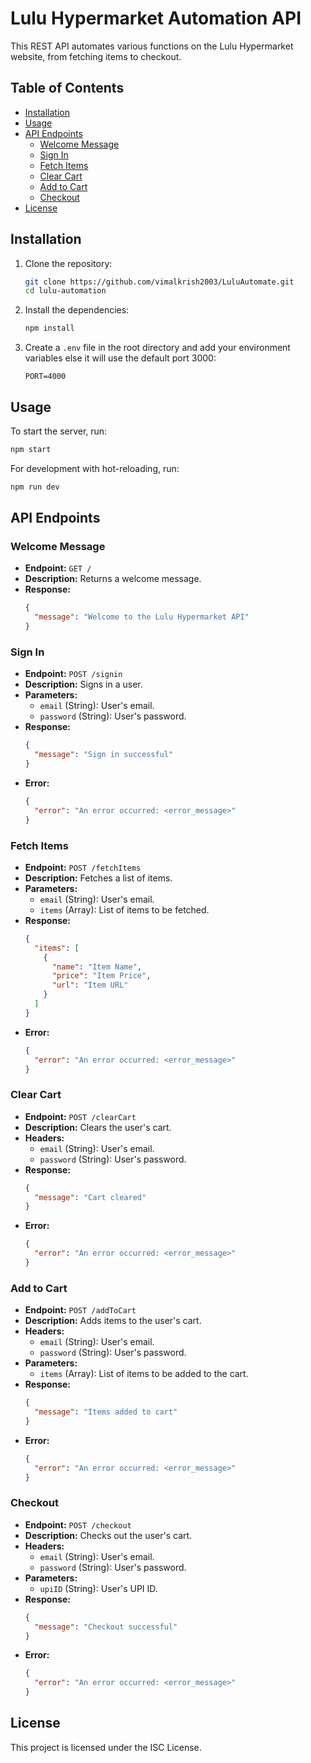 # Lulu Hypermarket Automation API

This REST API automates various functions on the Lulu Hypermarket website, from fetching items to checkout.

## Table of Contents

- [Installation](#installation)
- [Usage](#usage)
- [API Endpoints](#api-endpoints)
  - [Welcome Message](#welcome-message)
  - [Sign In](#sign-in)
  - [Fetch Items](#fetch-items)
  - [Clear Cart](#clear-cart)
  - [Add to Cart](#add-to-cart)
  - [Checkout](#checkout)
- [License](#license)

## Installation

1. Clone the repository:
    ```sh
    git clone https://github.com/vimalkrish2003/LuluAutomate.git
    cd lulu-automation
    ```

2. Install the dependencies:
    ```sh
    npm install
    ```

3. Create a `.env` file in the root directory and add your environment variables else it will use the default port 3000:
    ```env
    PORT=4000
    ```

## Usage

To start the server, run:
```sh
npm start
```

For development with hot-reloading, run:
```sh
npm run dev
```

## API Endpoints

### Welcome Message

- **Endpoint:** `GET /`
- **Description:** Returns a welcome message.
- **Response:**
  ```json
  {
    "message": "Welcome to the Lulu Hypermarket API"
  }
  ```

### Sign In

- **Endpoint:** `POST /signin`
- **Description:** Signs in a user.
- **Parameters:**
  - `email` (String): User's email.
  - `password` (String): User's password.
- **Response:**
  ```json
  {
    "message": "Sign in successful"
  }
  ```
- **Error:**
  ```json
  {
    "error": "An error occurred: <error_message>"
  }
  ```

### Fetch Items

- **Endpoint:** `POST /fetchItems`
- **Description:** Fetches a list of items.
- **Parameters:**
  - `email` (String): User's email.
  - `items` (Array): List of items to be fetched.
- **Response:**
  ```json
  {
    "items": [
      {
        "name": "Item Name",
        "price": "Item Price",
        "url": "Item URL"
      }
    ]
  }
  ```
- **Error:**
  ```json
  {
    "error": "An error occurred: <error_message>"
  }
  ```

### Clear Cart

- **Endpoint:** `POST /clearCart`
- **Description:** Clears the user's cart.
- **Headers:**
  - `email` (String): User's email.
  - `password` (String): User's password.
- **Response:**
  ```json
  {
    "message": "Cart cleared"
  }
  ```
- **Error:**
  ```json
  {
    "error": "An error occurred: <error_message>"
  }
  ```

### Add to Cart

- **Endpoint:** `POST /addToCart`
- **Description:** Adds items to the user's cart.
- **Headers:**
  - `email` (String): User's email.
  - `password` (String): User's password.
- **Parameters:**
  - `items` (Array): List of items to be added to the cart.
- **Response:**
  ```json
  {
    "message": "Items added to cart"
  }
  ```
- **Error:**
  ```json
  {
    "error": "An error occurred: <error_message>"
  }
  ```

### Checkout

- **Endpoint:** `POST /checkout`
- **Description:** Checks out the user's cart.
- **Headers:**
  - `email` (String): User's email.
  - `password` (String): User's password.
- **Parameters:**
  - `upiID` (String): User's UPI ID.
- **Response:**
  ```json
  {
    "message": "Checkout successful"
  }
  ```
- **Error:**
  ```json
  {
    "error": "An error occurred: <error_message>"
  }
  ```

## License

This project is licensed under the ISC License.
```